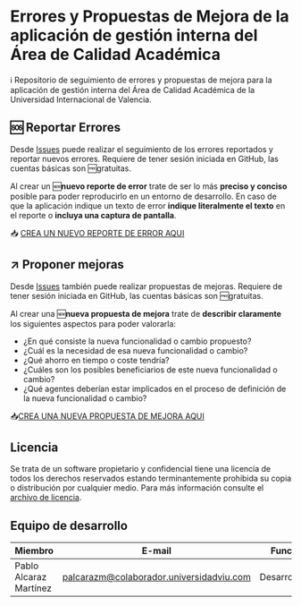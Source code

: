 # Errores y Propuestas de Mejora de la aplicación de gestión interna del Área de Calidad Académica
:information_source: Repositorio de seguimiento de errores y propuestas de mejora para la aplicación de gestión interna del Área de Calidad Académica de la Universidad Internacional de Valencia.

## :sos: Reportar Errores
Desde [Issues](https://github.com/UPAM5A/gestion-interna-bugTracker/issues) puede realizar el seguimiento de los errores reportados y reportar nuevos errores. Requiere de tener sesión iniciada en GitHub, las cuentas básicas son :free:gratuitas.

Al crear un :new:**nuevo reporte de error** trate de ser lo más **preciso y conciso** posible para poder reproducirlo en un entorno de desarrollo. En caso de que la aplicación indique un texto de error **indique literalmente el texto** en el reporte o **incluya una captura de pantalla**.

:inbox_tray: [CREA UN NUEVO REPORTE DE ERROR AQUI](https://github.com/UPAM5A/gestion-interna-bugTracker/issues/new?assignees=&labels=bug&template=reporte-de-error.md&title=%5BBUG%5D)

## :arrow_upper_right: Proponer mejoras
Desde [Issues](https://github.com/UPAM5A/gestion-interna-bugTracker/issues) también puede realizar propuestas de mejoras. Requiere de tener sesión iniciada en GitHub, las cuentas básicas son :free:gratuitas.

Al crear una :new:**nueva propuesta de mejora** trate de **describir claramente** los siguientes aspectos para poder valorarla:
* ¿En qué consiste la nueva funcionalidad o cambio propuesto?
* ¿Cuál es la necesidad de esa nueva funcionalidad o cambio?
* ¿Qué ahorro en tiempo o coste tendría?
* ¿Cuáles son los posibles beneficiarios de este nueva funcionalidad o cambio?
* ¿Qué agentes deberían estar implicados en el proceso de definición de la nueva funcionalidad o cambio?

:inbox_tray:[CREA UNA NUEVA PROPUESTA DE MEJORA AQUI](https://github.com/UPAM5A/gestion-interna-bugTracker/issues/new?assignees=&labels=enhancement&template=propuesta-de-mejora.md&title=%5BMEJORA%5D)

## Licencia
Se trata de un software propietario y confidencial tiene una licencia de todos los derechos reservados estando terminantemente prohibida su copia o distribución por cualquier medio.
Para más información consulte el [archivo de licencia](LICENSE.md).

## Equipo de desarrollo
Miembro | E-mail | Función
------- | ------ | -------
Pablo Alcaraz Martínez | <palcarazm@colaborador.universidadviu.com> | Desarrollador
